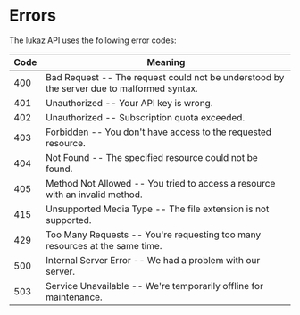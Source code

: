 # Errors

The lukaz API uses the following error codes:

Code       | Meaning
---------- | -------
400        | Bad Request -- The request could not be understood by the server due to malformed syntax.
401        | Unauthorized -- Your API key is wrong.
402        | Unauthorized -- Subscription quota exceeded.
403        | Forbidden -- You don't have access to the requested resource.
404        | Not Found -- The specified resource could not be found.
405        | Method Not Allowed -- You tried to access a resource with an invalid method.
415        | Unsupported Media Type -- The file extension is not supported.
429        | Too Many Requests -- You're requesting too many resources at the same time.
500        | Internal Server Error -- We had a problem with our server.
503        | Service Unavailable -- We're temporarily offline for maintenance.
